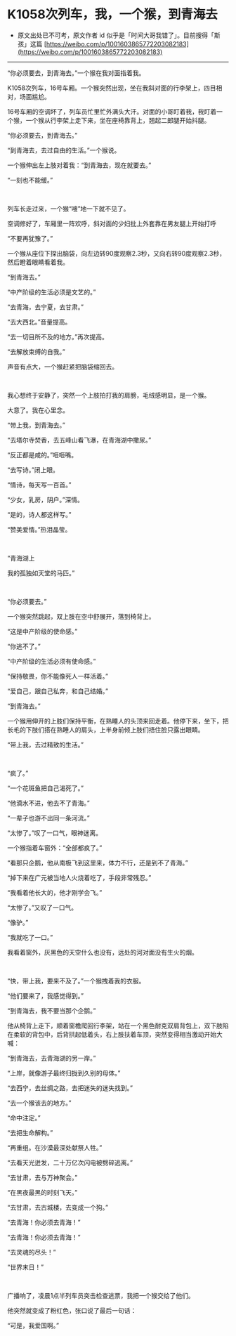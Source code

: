 # K1058次列车，我，一个猴，到青海去

- 原文出处已不可考，原文作者 id 似乎是「时间大哥我错了」。目前搜得「斯孩」这篇 [https://weibo.com/p/1001603865772203082183](https://weibo.com/p/1001603865772203082183)


----

“你必须要去，到青海去。”一个猴在我对面指着我。

K1058次列车，16号车厢。一个猴突然出现，坐在我斜对面的行李架上，四目相对，场面尴尬。

16号车厢的空调坏了，列车员忙里忙外满头大汗。对面的小哥盯着我，我盯着一个猴，一个猴从行李架上走下来，坐在座椅靠背上，翘起二郎腿开始抖腿。

“你必须要去，到青海去。”

“到青海去，去过自由的生活。”一个猴说。

一个猴伸出左上肢对着我：“到青海去，现在就要去。”

“一刻也不能缓。”

<br />

列车长走过来，一个猴“嗖”地一下就不见了。

空调修好了，车厢里一阵欢呼，斜对面的少妇批上外套靠在男友腿上开始打呼

“不要再犹豫了。”

一个猴从座位下探出脑袋，向左边转90度观察2.3秒，又向右转90度观察2.3秒，然后瞪着眼睛看着我。

“到青海去。”

“中产阶级的生活必须是文艺的。”

“去青海，去宁夏，去甘肃。”

“去大西北。”音量提高。

“去一切目所不及的地方。”再次提高。

“去解放束缚的自我。”

声音有点大，一个猴赶紧把脑袋缩回去。

<br />

我心想终于安静了，突然一个上肢拍打我的肩膀，毛绒感明显，是一个猴。

大意了。我在心里念。

“带上我，到青海去。”

“去塔尔寺焚香，去五峰山看飞瀑，在青海湖中撒尿。”

“反正都是咸的。”咂咂嘴。

“去写诗。”闭上眼。

“情诗，每天写一百首。”

“少女，乳房，阴户。”深情。

“是的，诗人都这样写。”

“赞美爱情。”热泪晶莹。

<br />

“青海湖上

我的孤独如天堂的马匹。”

<br />

“你必须要去。”

一个猴突然跳起，双上肢在空中舒展开，落到椅背上。

“这是中产阶级的使命感。”

“你逃不了。”

“中产阶级的生活必须有使命感。”

“保持敬畏，你不能像死人一样活着。”

“爱自己，跟自己私奔，和自己结婚。”

“到青海去。”

一个猴用伸开的上肢们保持平衡，在熟睡人的头顶来回走着。他停下来，坐下，把长毛的下肢们搭在熟睡人的肩头，上半身前倾上肢们捂住脸只露出眼睛。

“带上我，去过精致的生活。”

<br />

“疯了。”

“一个花斑鱼把自己渴死了。”

“他滴水不进，他去不了青海。”

“一辈子也游不出同一条河流。”

“太惨了。”叹了一口气，眼神迷离。

一个猴指着车窗外：“全部都疯了。”

“看那只企鹅，他从南极飞到这里来，体力不行，还是到不了青海。”

“掉下来在广元被当地人火烧着吃了，手段非常残忍。”

“我看着他长大的，他才刚学会飞。”

“太惨了。”又叹了一口气。

“像驴。”

“我就吃了一口。”

我看着窗外，灰黑色的天空什么也没有，远处的河对面没有生火的烟。

<br />

“快，带上我，要来不及了。”一个猴拽着我的衣服。

“他们要来了，我感觉得到。”

“到青海去，我不要当那个企鹅。”

他从椅背上走下，顺着窗檐爬回行李架，站在一个黑色耐克双肩背包上，双下肢陷在柔软的背包中，后背拱起低着头，右上肢扶着车顶，突然变得相当激动开始大喊：

“到青海去，去青海湖的另一岸。”

“上岸，就像游子最终归拢到久别的母体。”

“去西宁，去丝绸之路，去把迷失的迷失找到。”

“去一个猴该去的地方。”

“命中注定。”

“去把生命解构。”

“再重组。在沙漠最深处献祭人牲。”

“去看天光迸发，二十万亿次闪电被劈碎逃离。”

“去甘肃，去与万神聚会。”

“在黑夜最黑的时刻飞天。”

“去甘肃，去古城楼，去变成一个狗。”

“去青海！你必须去青海！”

“去青海！你必须去青海！”

“去灵魂的尽头！”

“世界末日！”

<br />

广播响了，凌晨1点半列车员突击检查逃票，我把一个猴交给了他们。

他突然就变成了粉红色，张口说了最后一句话：

“可是，我爱国啊。”

